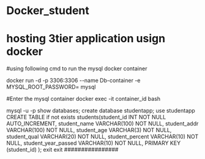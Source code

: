 # Docker_student

# hosting 3tier application usign docker
#using following cmd to run the  mysql docker container

docker run -d -p 3306:3306 --name Db-container -e MYSQL_ROOT_PASSWORD=<PASSWD> mysql

#Enter the mysql container
docker exec -it container_id bash

mysql -u<root> -p<passwd>
show databases;
create database studentapp;
use studentapp
CREATE TABLE if not exists students(student_id INT NOT NULL AUTO_INCREMENT,
	student_name VARCHAR(100) NOT NULL,
    student_addr VARCHAR(100) NOT NULL,
	student_age VARCHAR(3) NOT NULL,
	student_qual VARCHAR(20) NOT NULL,
	student_percent VARCHAR(10) NOT NULL,
	student_year_passed VARCHAR(10) NOT NULL,
	PRIMARY KEY (student_id)
);
exit
exit 
################

